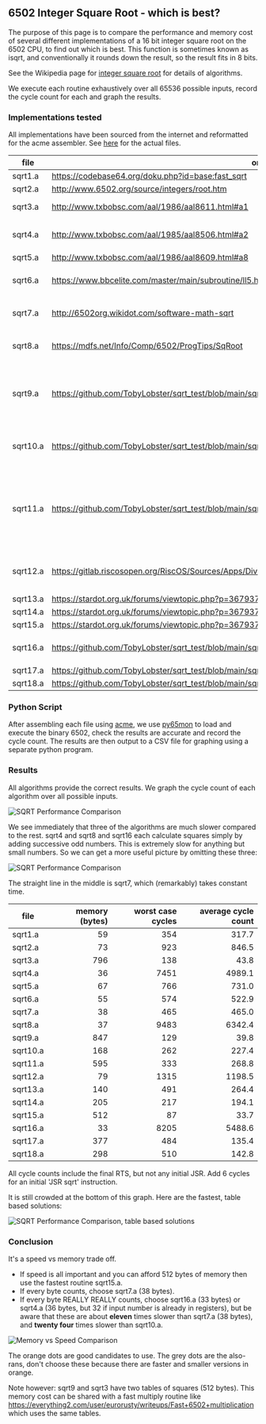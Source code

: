 ## 6502 Integer Square Root - which is best? ##

The purpose of this page is to compare the performance and memory cost of several different implementations of a 16 bit integer square root on the 6502 CPU, to find out which is best.
This function is sometimes known as isqrt, and conventionally it rounds down the result, so the result fits in 8 bits.

See the Wikipedia page for [integer square root](https://en.wikipedia.org/wiki/Integer_square_root) for details of algorithms.

We execute each routine exhaustively over all 65536 possible inputs, record the cycle count for each and graph the results.

### Implementations tested
All implementations have been sourced from the internet and reformatted for the acme assembler. See [here](https://github.com/TobyLobster/sqrt_test/tree/main/sqrt) for the actual files.

| file     | origin                                                           | notes                                          |
| -------- | ---------------------------------------------------------------- | ---------------------------------------------- |
| sqrt1.a  | https://codebase64.org/doku.php?id=base:fast_sqrt                |                                                |
| sqrt2.a  | http://www.6502.org/source/integers/root.htm                     |                                                |
| sqrt3.a  | http://www.txbobsc.com/aal/1986/aal8611.html#a1                  | a table based solution.                        |
| sqrt4.a  | http://www.txbobsc.com/aal/1985/aal8506.html#a2                  | adds successive odd numbers                    |
| sqrt5.a  | http://www.txbobsc.com/aal/1986/aal8609.html#a8                  |                                                |
| sqrt6.a  | https://www.bbcelite.com/master/main/subroutine/ll5.html         | from the BBC Micro game Elite.                 |
| sqrt7.a  | http://6502org.wikidot.com/software-math-sqrt                    | tweaked by me and 0xC0DE                       |
| sqrt8.a  | https://mdfs.net/Info/Comp/6502/ProgTips/SqRoot                  | adds successive odd numbers                    |
| sqrt9.a  | https://github.com/TobyLobster/sqrt_test/blob/main/sqrt/sqrt9.a  | a table based solution, my version of sqrt3.a tweaked for performance. |
| sqrt10.a | https://github.com/TobyLobster/sqrt_test/blob/main/sqrt/sqrt10.a | my version of sqrt1.a tweaked for performance. |
| sqrt11.a | https://github.com/TobyLobster/sqrt_test/blob/main/sqrt/sqrt11.a | a table based solution, using binary search. from [here](http://forum.6502.org/viewtopic.php?p=90611#p90611) fixed and tweaked for performance. |
| sqrt12.a | https://gitlab.riscosopen.org/RiscOS/Sources/Apps/Diversions/Meteors/-/blob/master/Srce6502/MetSrc2#L961 | from the BBC Micro game Acornsoft Meteors |
| sqrt13.a | https://stardot.org.uk/forums/viewtopic.php?p=367937#p367937     | by hexwab                                      |
| sqrt14.a | https://stardot.org.uk/forums/viewtopic.php?p=367937#p367937     | by hexwab                                      |
| sqrt15.a | https://stardot.org.uk/forums/viewtopic.php?p=367937#p367937     | by hexwab                                      |
| sqrt16.a | https://github.com/TobyLobster/sqrt_test/blob/main/sqrt/sqrt16.a | adds successive odd numbers                    |
| sqrt17.a | https://github.com/TobyLobster/sqrt_test/blob/main/sqrt/sqrt17.a |                                                |
| sqrt18.a | https://github.com/TobyLobster/sqrt_test/blob/main/sqrt/sqrt18.a |                                                |

### Python Script
After assembling each file using [acme](https://github.com/meonwax/acme), we use [py65mon](https://github.com/mnaberez/py65/blob/master/docs/index.rst) to load and execute the binary 6502, check the results are accurate and record the cycle count.
The results are then output to a CSV file for graphing using a separate python program.

### Results

All algorithms provide the correct results. We graph the cycle count of each algorithm over all possible inputs.

![SQRT Performance Comparison](./result_all.svg)

We see immediately that three of the algorithms are much slower compared to the rest. sqrt4 and sqrt8 and sqrt16 each calculate squares simply by adding successive odd numbers. This is extremely slow for anything but small numbers. So we can get a more useful picture by omitting these three:

![SQRT Performance Comparison](./result_useful.svg)

The straight line in the middle is sqrt7, which (remarkably) takes constant time.

| file     | memory (bytes) | worst case cycles | average cycle count |
| -------- | -------------: | ----------------: | ------------------: |
| sqrt1.a  |             59 |               354 |               317.7 |
| sqrt2.a  |             73 |               923 |               846.5 |
| sqrt3.a  |            796 |               138 |                43.8 |
| sqrt4.a  |             36 |              7451 |              4989.1 |
| sqrt5.a  |             67 |               766 |               731.0 |
| sqrt6.a  |             55 |               574 |               522.9 |
| sqrt7.a  |             38 |               465 |               465.0 |
| sqrt8.a  |             37 |              9483 |              6342.4 |
| sqrt9.a  |            847 |               129 |                39.8 |
| sqrt10.a |            168 |               262 |               227.4 |
| sqrt11.a |            595 |               333 |               268.8 |
| sqrt12.a |             79 |              1315 |              1198.5 |
| sqrt13.a |            140 |               491 |               264.4 |
| sqrt14.a |            205 |               217 |               194.1 |
| sqrt15.a |            512 |                87 |                33.7 |
| sqrt16.a |             33 |              8205 |              5488.6 |
| sqrt17.a |            377 |               484 |               135.4 |
| sqrt18.a |            298 |               510 |               142.8 |

All cycle counts include the final RTS, but not any initial JSR. Add 6 cycles for an initial 'JSR sqrt' instruction.

It is still crowded at the bottom of this graph. Here are the fastest, table based solutions:

![SQRT Performance Comparison, table based solutions](./result_fastest.svg)

### Conclusion

It's a speed vs memory trade off.
* If speed is all important and you can afford 512 bytes of memory then use the fastest routine sqrt15.a.
* If every byte counts, choose sqrt7.a (38 bytes).
* If every byte REALLY REALLY counts, choose sqrt16.a (33 bytes) or sqrt4.a (36 bytes, but 32 if input number is already in registers), but be aware that these are about **eleven** times slower than sqrt7.a (38 bytes), and **twenty four** times slower than sqrt10.a.

![Memory vs Speed Comparison](./memory_vs_speed.svg)

The orange dots are good candidates to use. The grey dots are the also-rans, don't choose these because there are faster and smaller versions in orange.

Note however: sqrt9 and sqrt3 have two tables of squares (512 bytes). This memory cost can be shared with a fast multiply routine like https://everything2.com/user/eurorusty/writeups/Fast+6502+multiplication which uses the same tables.
